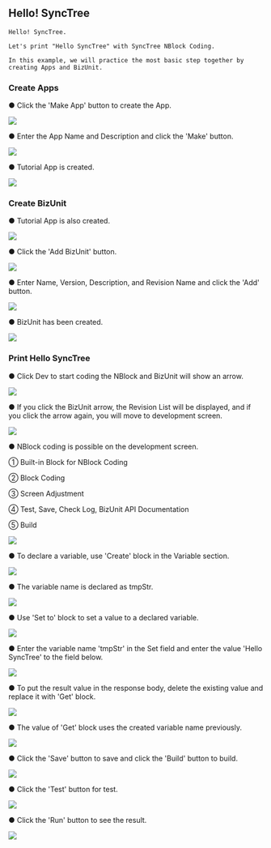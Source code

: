 ## Hello! SyncTree

    Hello! SyncTree.

    Let's print "Hello SyncTree" with SyncTree NBlock Coding.

    In this example, we will practice the most basic step together by creating Apps and BizUnit.

### **Create Apps**

● Click the 'Make App' button to create the App.

![](../assets/image%20%2832%29.png)

● Enter the App Name and Description and click the 'Make' button.

![](../assets/image%20%2824%29.png)

● Tutorial App is created.

![](../assets/image%20%2820%29.png)

### **Create BizUnit**

● Tutorial App is also created.

![](../assets/image%20%2841%29.png)

● Click the 'Add BizUnit' button.

![](../assets/image%20%2831%29.png)

● Enter Name, Version, Description, and Revision Name and click the 'Add' button.

![](../assets/image%20%2826%29.png)

● BizUnit has been created.

![](../assets/image%20%2825%29.png)

### Print Hello SyncTree

● Click Dev to start coding the NBlock and BizUnit will show an arrow.

![](../assets/image%20%2834%29.png)

● If you click the BizUnit arrow, the Revision List will be displayed, and if you click the arrow again, you will move to development screen.

![](../assets/image%20%2842%29.png)

● NBlock coding is possible on the development screen.

① Built-in Block for NBlock Coding

② Block Coding

③ Screen Adjustment

④ Test, Save, Check Log, BizUnit API Documentation

⑤ Build

![](../assets/image%20%2819%29.png)

● To declare a variable, use 'Create' block in the Variable section.

![](../assets/ezgif-4-8257ad4fa1fd.gif)

● The variable name is declared as tmpStr.

![](../assets/image%20%2818%29.png)

● Use 'Set to' block to set a value to a declared variable.

![](../assets/ezgif-4-ed5f7840e15c.gif)

● Enter the variable name 'tmpStr' in the Set field and enter the value 'Hello SyncTree' to the field below.

![](../assets/image%20%2828%29.png)

● To put the result value in the response body, delete the existing value and replace it with 'Get' block.

![](../assets/ezgif-4-1c9cf907be9f.gif)

● The value of 'Get' block uses the created variable name previously.

![](../assets/image%20%2823%29.png)

● Click the 'Save' button to save and click the 'Build' button to build.

![](../assets/image%20%2829%29.png)

● Click the 'Test' button for test.

![](../assets/image%20%2830%29.png)

● Click the 'Run' button to see the result.

![](../assets/image%20%2838%29.png)
